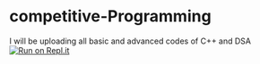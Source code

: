   # competitive-Programming
I will be uploading all basic and advanced codes of C++ and DSA
[![Run on Repl.it](https://repl.it/badge/github/akki251/competitive-Programming)](https://repl.it/github/akki251/competitive-Programming)
